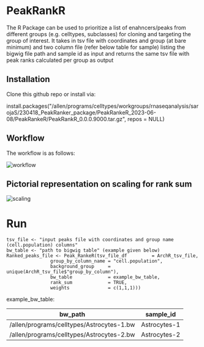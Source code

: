 # PeakRankR

The R Package can be used to prioritize a list of enahncers/peaks from different groups (e.g. celltypes, subclasses) for cloning and targeting the group of interest. It takes in tsv file with coordinates and group (at bare minimum) and two column file (refer below table for sample) listing the bigwig file path and sample id as input and returns the same tsv file with peak ranks calculated per group as output

## Installation

Clone this github repo or install via: 

install.packages("/allen/programs/celltypes/workgroups/rnaseqanalysis/sarojaS/230418_PeakRanker_package/PeakRankeR_2023-06-08/PeakRankeR/PeakRankR_0.0.0.9000.tar.gz", repos = NULL) 

## Workflow

The workflow is as follows:

![workflow](https://github.com/AllenInstitute/PeakRankeR/blob/master/workflow.png)

## Pictorial representation on scaling for rank sum


![scaling](https://github.com/AllenInstitute/PeakRankeR/blob/master/scaling.png)

# Run

```
tsv_file <- "input peaks file with coordinates and group name (cell.population) columns"
bw_table <- "path to bigwig table" (example given below)
Ranked_peaks_file <- Peak_RankeR(tsv_file_df         = ArchR_tsv_file,
				group_by_column_name = "cell.population",
				background_group     = unique(ArchR_tsv_file$"group_by_column"),
				bw_table             = example_bw_table, 
				rank_sum             = TRUE,
				weights              = c(1,1,1)))
```

example_bw_table:

bw_path                                    | sample_id
-------------------------------------------| -------------
/allen/programs/celltypes/Astrocytes-1.bw  | Astrocytes-1
/allen/programs/celltypes/Astrocytes-2.bw  | Astrocytes-2


       
 

        

        
